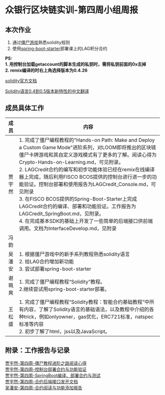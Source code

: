 # 众银行区块链实训-第四周小组周报
## 本次作业
1. 通过[僵尸游戏][1]熟悉solidity规则 
1. 使用[spring-boot-starter][2]部署课上的LAG积分合约

**PS:<br/>1. 用控制台加载getaccount的脚本生成的私钥时，需将私钥前面的0x去掉<br/> 2. remix编译的时右上角选择版本为0.4.26**

[solidity官方文档](https://solidity.readthedocs.io/en/v0.5.9/)

[Solidity语言0.4到0.5版本新特性的中文翻译](https://zhuanlan.zhihu.com/p/54169418)

[1]: https://cryptozombies.io/en/lesson "jiangshi"
[2]: https://github.com/FISCO-BCOS/spring-boot-starter/blob/master/doc/README_CN.md "Spring Boot"

## 成员具体工作
成员|内容
:----:|---
贾宇然|1. 完成了僵尸编程教程的"Hands-on Path: Make and Deploy a Custom Game Mode"进阶系列，对LOOM即将推出的区块链僵尸卡牌游戏和其自定义游戏模式有了更多的了解。阅读心得为Crypto-Hands-on-Learning.md，可见附录。<br /> 2. LAGCredit合约的编写和初步功能体验已经在remix在线编译器上完成，随后利用FISCO BCOS提供的控制台进行进一步的功能验证。控制台部署和使用报告为LAGCredit_Console.md，可见附录<br /> 3. 在FISCO BCOS提供的Spring-Boot-Starter上完成LAGCredit合约的编译、部署和功能验证。工作报告为LAGCredit_SpringBoot.md，见附录。<br /> 4. 在完成基本SDK的基础上开发了一些简单的后端接口供前端调用。文档为InterfaceDevelop.md，见附录<br />
冯韵|
吴潘安|1. 根据僵尸游戏中的新手系列教程熟悉solidity语言<br/>2. 给LAG合约增加新功能<br />3. 尝试部署spring-boot-starter
谢珮爽|1. 完成了僵尸编程教程“Solidity”教程。<br />2.继续尝试用spring-boot-starter部署。                                                       
王松盛|1. 完成了僵尸编程教程“Solidity教程：智能合约基础教程”中所有内容，了解了Solidity语言的基础语法，以及教程中介绍的各种trick，例如onlyowner，gas优化，ERC721标准，natspec标准等内容<br/>2. 初步了解了html，jss以及JavaScript。

## 附录：工作报告与记录
[贾宇然-第四周-僵尸教程进阶之路阅读心得](https://github.com/bisco-fcos/webank/blob/master/day4/%E8%B4%BE%E5%AE%87%E7%84%B6/Crypto-Hands-on-Learning.md)<br />
[贾宇然-第四周-控制台部署合约与功能验证](https://github.com/bisco-fcos/webank/blob/master/day4/%E8%B4%BE%E5%AE%87%E7%84%B6/LAGCredit_Console.md)<br />
[贾宇然-第四周-SpringBoot编译、部署合约与测试](https://github.com/bisco-fcos/webank/blob/master/day4/%E8%B4%BE%E5%AE%87%E7%84%B6/LAGCredit_SpringBoot.md)<br />
[贾宇然-第四周-合约后端接口发开文档](https://github.com/bisco-fcos/webank/blob/master/day4/%E8%B4%BE%E5%AE%87%E7%84%B6/InterfaceDevelop.md)<br />
[吴潘安-第四周-合约阅读与功能添加报告](https://github.com/bisco-fcos/webank/blob/master/day4/%E5%90%B4%E6%BD%98%E5%AE%89/LAGContract.md)







